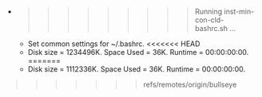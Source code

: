 * >>>>>>>>> Running inst-min-con-cld-bashrc.sh ...
  * Set common settings for ~/.bashrc.
<<<<<<< HEAD
  * Disk size = 1234496K. Space Used = 36K. Runtime = 00:00:00:00.
=======
  * Disk size = 1112336K. Space Used = 36K. Runtime = 00:00:00:00.
>>>>>>> refs/remotes/origin/bullseye

